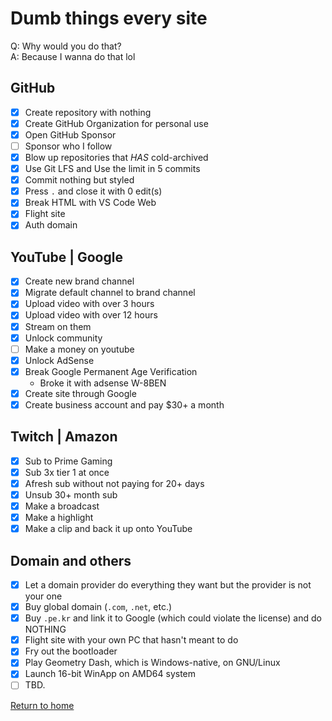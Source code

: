 # Dumb things every site
Q: Why would you do that?  
A: Because I wanna do that lol

## GitHub
- [x] Create repository with nothing
- [x] Create GitHub Organization for personal use
- [x] Open GitHub Sponsor
- [ ] Sponsor who I follow
- [x] Blow up repositories that *HAS* cold-archived
- [x] Use Git LFS and Use the limit in 5 commits
- [x] Commit nothing but styled
- [x] Press `.` and close it with 0 edit(s)
- [x] Break HTML with VS Code Web
- [x] Flight site
- [x] Auth domain

## YouTube | Google
- [x] Create new brand channel
- [x] Migrate default channel to brand channel
- [x] Upload video with over 3 hours
- [x] Upload video with over 12 hours
- [x] Stream on them
- [x] Unlock community
- [ ] Make a money on youtube
- [x] Unlock AdSense
- [x] Break Google Permanent Age Verification
  + Broke it with adsense W-8BEN
- [x] Create site through Google
- [x] Create business account and pay $30+ a month

## Twitch | Amazon
- [x] Sub to Prime Gaming
- [x] Sub 3x tier 1 at once
- [x] Afresh sub without not paying for 20+ days
- [x] Unsub 30+ month sub
- [x] Make a broadcast
- [x] Make a highlight
- [x] Make a clip and back it up onto YouTube

## Domain and others
- [x] Let a domain provider do everything they want but the provider is not your one
- [x] Buy global domain (`.com`, `.net`, etc.)
- [x] Buy `.pe.kr` and link it to Google (which could violate the license) and do NOTHING
- [x] Flight site with your own PC that hasn't meant to do
- [x] Fry out the bootloader
- [x] Play Geometry Dash, which is Windows-native, on GNU/Linux
- [x] Launch 16-bit WinApp on AMD64 system
- [ ] TBD.

[Return to home](../)